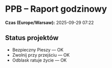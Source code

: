 # PPB – Raport godzinowy
**Czas (Europe/Warsaw):** 2025-09-29 07:22

## Status projektów
- Bezpieczny Pieszy — OK
- Zwolnij przy przejściu — OK
- Odblask ratuje życie — OK

